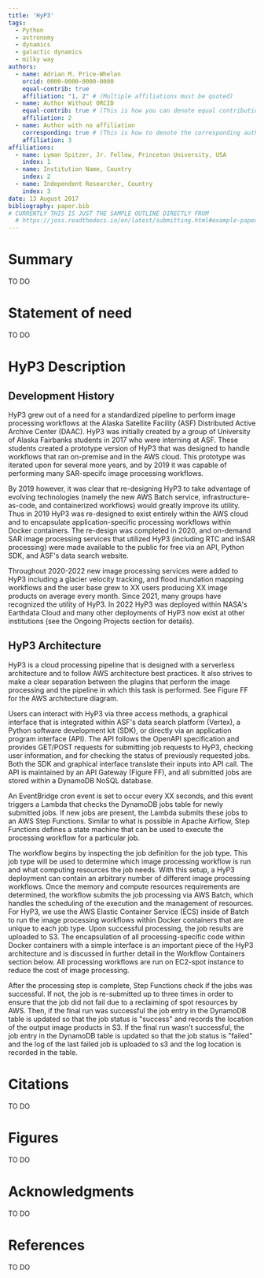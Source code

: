 ```yaml
---
title: 'HyP3'
tags:
  - Python
  - astronomy
  - dynamics
  - galactic dynamics
  - milky way
authors:
  - name: Adrian M. Price-Whelan
    orcid: 0000-0000-0000-0000
    equal-contrib: true
    affiliation: "1, 2" # (Multiple affiliations must be quoted)
  - name: Author Without ORCID
    equal-contrib: true # (This is how you can denote equal contributions between multiple authors)
    affiliation: 2
  - name: Author with no affiliation
    corresponding: true # (This is how to denote the corresponding author)
    affiliation: 3
affiliations:
  - name: Lyman Spitzer, Jr. Fellow, Princeton University, USA
    index: 1
  - name: Institution Name, Country
    index: 2
  - name: Independent Researcher, Country
    index: 3
date: 13 August 2017
bibliography: paper.bib
# CURRENTLY THIS IS JUST THE SAMPLE OUTLINE DIRECTLY FROM
  # https://joss.readthedocs.io/en/latest/submitting.html#example-paper-and-bibliography
---
```


# Summary

TO DO

# Statement of need

TO DO

# HyP3 Description

## Development History
HyP3 grew out of a need for a standardized pipeline to perform image processing workflows at the Alaska Satellite Facility (ASF) Distributed Active Archive Center (DAAC). HyP3 was initially created by a group of University of Alaska Fairbanks students in 2017 who were interning at ASF. These students created a prototype version of HyP3 that was designed to handle workflows that ran on-premise and in the AWS cloud. This prototype was iterated upon for several more years, and by 2019 it was capable of performing many SAR-specifc image processing workflows.

By 2019 however, it was clear that re-designing HyP3 to take advantage of evolving technologies (namely the new AWS Batch service, infrastructure-as-code, and containerized workflows) would greatly improve its utility. Thus in 2019 HyP3 was re-designed to exist entirely within the AWS cloud and to encapsulate application-specific processing workflows within Docker containers. The re-design was completed in 2020, and on-demand SAR image processing services that utilized HyP3 (including RTC and InSAR processing) were made available to the public for free via an API, Python SDK, and ASF's data search website.

Throughout 2020-2022 new image processing services were added to HyP3 including a glacier velocity tracking, and flood inundation mapping workflows and the user base grew to XX users producing XX image products on average every month. Since 2021, many groups have recognized the utility of HyP3. In 2022 HyP3 was deployed within NASA's Earthdata Cloud and many other deployments of HyP3 now exist at other institutions (see the Ongoing Projects section for details).

## HyP3 Architecture
HyP3 is a cloud processing pipeline that is designed with a serverless architecture and to follow AWS architecture best practices. It also strives to make a clear separation between the plugins that perform the image processing and the pipeline in which this task is performed. See Figure FF for the AWS architecture diagram.

Users can interact with HyP3 via three access methods, a graphical interface that is integrated within ASF's data search platform (Vertex), a Python software development kit (SDK), or directly via an application program interface (API). The API follows the OpenAPI specification and provides GET/POST requests for submitting job requests to HyP3, checking user information, and for checking the status of previously requested jobs. Both the SDK and graphical interface translate their inputs into API call. The API is maintained by an API Gateway (Figure FF), and all submitted jobs are stored within a DynamoDB NoSQL database.

An EventBridge cron event is set to occur every XX seconds, and this event triggers a Lambda that checks the DynamoDB jobs table for newly submitted jobs. If new jobs are present, the Lambda submits these jobs to an AWS Step Functions. Similar to what is possible in Apache Airflow, Step Functions defines a state machine that can be used to execute the processing workflow for a particular job.

The workflow begins by inspecting the job definition for the job type. This job type will be used to determine which image processing workflow is run and what computing resources the job needs. With this setup, a HyP3 deployment can contain an arbitrary number of different image processing workflows. Once the memory and compute resources requirements are determined, the workflow submits the job processing via AWS Batch, which handles the scheduling of the execution and the management of resources. For HyP3, we use the AWS Elastic Container Service (ECS) inside of Batch to run the image processing workflows within Docker containers that are unique to each job type. Upon successful processing, the job results are uploaded to S3. The encapsulation of all processing-specific code within Docker containers with a simple interface is an important piece of the HyP3 architecture and is discussed in further detail in the Workflow Containers section below. All processing workflows are run on EC2-spot instance to reduce the cost of image processing.

After the processing step is complete, Step Functions check if the jobs was successful. If not, the job is re-submitted up to three times in order to ensure that the job did not fail due to a reclaiming of spot resources by AWS. Then, if the final run was successful the job entry in the DynamoDB table is updated so that the job status is "success" and records the location of the output image products in S3. If the final run wasn't successful, the job entry in the DynamoDB table is updated so that the job status is "failed" and the log of the last failed job is uploaded to s3 and the log location is recorded in the table.



# Citations

TO DO 

# Figures

TO DO 

# Acknowledgments

TO DO 

# References

TO DO
